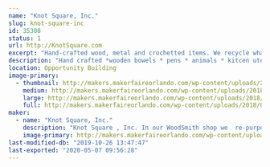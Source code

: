 ```yaml
---
name: "Knot Square, Inc."
slug: knot-square-inc
id: 35308
status: 1
url: http://KnotSquare.com
excerpt: "Hand-crafted wood, metal and crochetted items. We recycle what others throw in the landfills. "
description: "Hand crafted *wooden bowels * pens * animals * kitcen utensils * tables * stools * afghans * washcloths * candle holders"
location: Opportunity Building
image-primary:
  - thumbnail: http://makers.makerfaireorlando.com/wp-content/uploads/2018/07/20151015_150607-150x150.jpg
    medium: http://makers.makerfaireorlando.com/wp-content/uploads/2018/07/20151015_150607-300x169.jpg
    large: http://makers.makerfaireorlando.com/wp-content/uploads/2018/07/20151015_150607-1024x576.jpg
    full: http://makers.makerfaireorlando.com/wp-content/uploads/2018/07/20151015_150607.jpg
maker:
  - name: "Knot Square, Inc."
    description: "Knot Square , Inc. In our WoodSmith shop we  re-purposes items that would goto landfills, be burned or otherwise wasted. We use wood crafting skills to make furniture, serving trays, bowls, candle holders, pilons, boxes, wine racks, etc. We also use the skills of the BlackSmith Shop to produce hangers, knives, scrapers, rain chains and other useful items."
    image-primary: http://makers.makerfaireorlando.com/wp-content/uploads/2016/07/20160201_182232-2-683x1024.jpg
last-modified-db: "2019-10-26 13:47:47"
last-exported: "2020-05-07 09:56:28"
---
```

